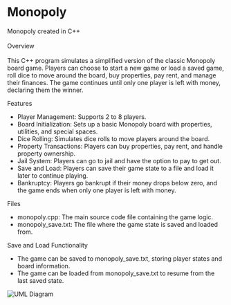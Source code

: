 # Monopoly
Monopoly created in C++
<br />
<br />
Overview
<br />
<br />
This C++ program simulates a simplified version of the classic Monopoly board game. Players can choose to start a new game or load a saved game, roll dice to move around the board, buy properties, pay rent, and manage their finances. The game continues until only one player is left with money, declaring them the winner.

Features
<br />
- Player Management: Supports 2 to 8 players.
- Board Initialization: Sets up a basic Monopoly board with properties, utilities, and special spaces.
- Dice Rolling: Simulates dice rolls to move players around the board.
- Property Transactions: Players can buy properties, pay rent, and handle property ownership.
- Jail System: Players can go to jail and have the option to pay to get out.
- Save and Load: Players can save their game state to a file and load it later to continue playing.
- Bankruptcy: Players go bankrupt if their money drops below zero, and the game ends when only one player is left with money.
  
Files
<br />
- monopoly.cpp: The main source code file containing the game logic.
- monopoly_save.txt: The file where the game state is saved and loaded from.

Save and Load Functionality
<br />
- The game can be saved to monopoly_save.txt, storing player states and board information.
- The game can be loaded from monopoly_save.txt to resume from the last saved state.


![UML Diagram](https://github.com/HussChami/Monopoly/assets/144967166/986851db-e8a3-41f9-b4ec-f860cfe73a34)
